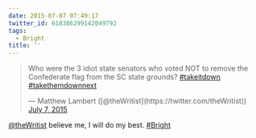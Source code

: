 ```yaml
---
date: 2015-07-07 07:49:17
twitter_id: 618386299142049792
tags:
  - Bright
title: ''
---
```


<blockquote class="twitter-tweet"><p lang="en" dir="ltr">Who were the 3 idiot state senators who voted NOT to remove the Confederate flag from the SC state grounds? <a href="https://twitter.com/hashtag/takeitdown?src=hash&amp;ref_src=twsrc%5Etfw">#takeitdown</a> <a href="https://twitter.com/hashtag/takethemdownnext?src=hash&amp;ref_src=twsrc%5Etfw">#takethemdownnext</a></p>&mdash; Matthew Lambert ([@theWritist](https://twitter.com/theWritist)) <a href="https://twitter.com/theWritist/status/618367497192914944?ref_src=twsrc%5Etfw">July 7, 2015</a></blockquote>
<script async src="https://platform.twitter.com/widgets.js" charset="utf-8"></script>

[@theWritist](https://twitter.com/theWritist) believe me, I will do my best. [#Bright](https://twitter.com/hashtag/Bright)
